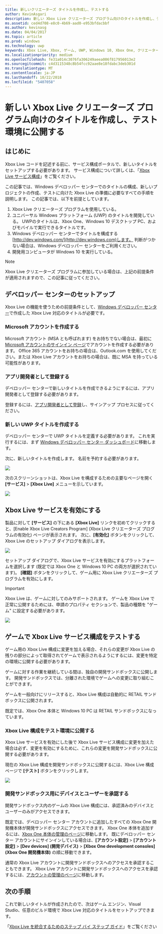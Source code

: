 ```yaml
---
title: 新しいクリエーターズ タイトルを作成し、テストする
author: KevinAsgari
description: 新しい Xbox Live クリエーターズ プログラム向けのタイトルを作成し、テスト環境に公開する方法について説明します。
ms.assetid: ced4d708-e8c0-4b69-aad0-e953bfdacbbf
ms.author: kevinasg
ms.date: 04/04/2017
ms.topic: article
ms.prod: windows
ms.technology: uwp
keywords: Xbox Live, Xbox, ゲーム, UWP, Windows 10, Xbox One, クリエーター, テスト
ms.localizationpriority: medium
ms.openlocfilehash: fe31a014c3076fa306249aeea006f817956013e2
ms.sourcegitcommit: c4d3115348c8b54fcc92aae8e18fdabc3deb301d
ms.translationtype: MT
ms.contentlocale: ja-JP
ms.lasthandoff: 10/22/2018
ms.locfileid: "5407058"
---
```

# <a name="create-a-new-xbox-live-creators-program-title-and-publish-to-the-test-environment"></a>新しい Xbox Live クリエーターズ プログラム向けのタイトルを作成し、テスト環境に公開する

## <a name="introduction"></a>はじめに

Xbox Live コードを記述する前に、サービス構成ポータルで、新しいタイトルをセットアップする必要があります。  サービス構成について詳しくは、「[Xbox Live サービス構成](../xbox-live-service-configuration.md)」をご覧ください。

この記事では、Windows デベロッパー センターでのタイトルの構成、新しいプロジェクトの作成、テストに向けた Xbox Live の準備に必要なすべての手順を説明します。 この記事では、以下を前提としています。

1. Xbox Live クリエーターズ プログラムを使用している。
2. ユニバーサル Windows プラットフォーム (UWP) のタイトルを開発している。  UWPのタイトルは、Xbox One、Windows 10 デスクトップ PC、およびモバイルで実行できるタイトルです。
3. Windows デベロッパー センターでタイトルを構成する[http://dev.windows.com/](http://dev.windows.com)します。  判断がつかない場合は、Windows デベロッパー センターをご利用ください。
4. 開発用コンピュータが Windows 10 を実行している。

> [!NOTE]
> Xbox Live クリエーターズ プログラムに参加している場合は、上記の前提条件が適用されますので、この記事に従ってください。

## <a name="dev-center-setup"></a>デベロッパー センターのセットアップ

Xbox Live の機能を使うための前提条件として、[Windows デベロッパー センター](http://dev.windows.com)で作成した Xbox Live 対応のタイトルが必要です。

### <a name="create-a-microsoft-account"></a>Microsoft アカウントを作成する
Microsoft アカウント (MSA とも呼ばれます) をお持ちでない場合は、最初に [Microsoft アカウントのサインイン ページ](https://go.microsoft.com/fwlink/p/?LinkID=254486)でアカウントを作成する必要があります。 Office 365 アカウントをお持ちの場合は、Outlook.com を使用してください。または Xbox Live アカウントをお持ちの場合は、既に MSA を持っている可能性があります。

### <a name="register-as-an-app-developer"></a>アプリ開発者として登録する
デベロッパー センターで新しいタイトルを作成できるようにするには、アプリ開発者として登録する必要があります。

登録するには、[アプリ開発者として登録](https://developer.microsoft.com/store/register)し、サインアップ プロセスに従ってください。

### <a name="create-a-new-uwp-title"></a>新しい UWP タイトルを作成する
デベロッパー センターで UWP タイトルを定義する必要があります。 これを実行するには、まず [Windows デベロッパー センター ダッシュボード](https://developer.microsoft.com/dashboard/)に移動します。

次に、新しいタイトルを作成します。 名前を予約する必要があります。

![](../images/getting_started/first_xbltitle_newapp.png)

次のスクリーンショットは、Xbox Live を構成するための主要なページを開く **[サービス]** >  **[Xbox Live]** メニューを示しています。

![](../images/creators_udc/creators_udc_xboxlive_page.png)

## <a name="enable-xbox-live-services"></a>Xbox Live サービスを有効にする
製品に対して **[サービス]** の下にある **[Xbox Live]** リンクを初めてクリックすると、[Enable Xbox Live Creators Program] (Xbox Live クリエーターズ プログラムの有効化) ページが表示されます。  次に、**[有効化]** ボタンをクリックして、Xbox Live のセットアップ ダイアログを表示します。

![](../images/creators_udc/creators_udc_xboxlive_enable.png)

セットアップ ダイアログで、Xbox Live サービスを有効にするプラットフォームを選択します (既定では Xbox One と Windows 10 PC の両方が選択されています)。  **[確認]** ボタンをクリックして、ゲーム用に Xbox Live クリエーターズ プログラムを有効にします。

> [!IMPORTANT]
> Xbox Live は、ゲームに対してのみサポートされます。 ゲームを Xbox Live で正常に公開するためには、申請のプロパティ セクションで、製品の種類を "ゲーム" に設定する必要があります。

![](../images/creators_udc/creators_udc_xboxlive_enable_dialog.png)

## <a name="test-xbox-live-service-configuration-in-your-game"></a>ゲームで Xbox Live サービス構成をテストする
ゲーム用の Xbox Live 構成に変更を加える場合、それらの変更が Xbox Live の残りの部分によって取得されてゲームで表示されるようにするには、変更を特定の環境に公開する必要があります。

ゲームに対する作業を継続している間は、独自の開発サンドボックスに公開します。  開発サンドボックスでは、分離された環境でゲームへの変更に取り組むことができます。

ゲームを一般向けにリリースすると、Xbox Live 構成は自動的に RETAIL サンドボックスに公開されます。

既定では、Xbox One 本体と Windows 10 PC は RETAIL サンドボックスになっています。

### <a name="publish-xbox-live-configuration-to-the-test-environment"></a>Xbox Live 構成をテスト環境に公開する

Xbox Live サービスを有効にした後で Xbox Live サービス構成に変更を加えた場合は必ず、変更を有効にするために、これらの変更を開発サンドボックスに公開する必要があります。

現在の Xbox Live 構成を開発サンドボックスに公開するには、Xbox Live 構成ページで **[テスト]** ボタンをクリックします。

![](../images/creators_udc/creators_udc_xboxlive_config_test.png)

### <a name="authorize-devices-and-users-for-the-development-sandbox"></a>開発サンドボックス用にデバイスとユーザーを承認する

開発サンドボックス内のゲームの Xbox Live 構成には、承認済みのデバイスとユーザーのみがアクセスできます。

既定では、デベロッパー センター アカウントに追加したすべての Xbox One 開発機本体が開発サンドボックスにアクセスできます。  Xbox One 本体を追加するには、[Xbox One 本体の管理のページ](https://partner.microsoft.com/XboxDevices)に移動します。 既にデベロッパー センター アカウントにサインインしている場合は、**[アカウント設定]** > **[アカウント設定]** > **[Dev devices] (開発デバイス)** > **[Xbox One development consoles] (Xbox One 開発機本体)** の順に移動できます。

通常の Xbox Live アカウントに開発サンドボックスへのアクセスを承認することもできます。  Xbox Live アカウントに開発サンドボックスへのアクセスを承認するには、[アカウントの管理のページ](https://developer.microsoft.com/xboxtestaccounts/configurecreators)に移動します。

## <a name="next-steps"></a>次の手順
これで新しいタイトルが作成されたので、次はゲーム エンジン、Visual Studio、任意のビルド環境で Xbox Live 対応のタイトルをセットアップできます。

「[Xbox Live を統合するためのステップ バイ ステップ ガイド](creators-step-by-step-guide.md)」をご覧ください
